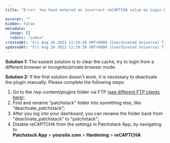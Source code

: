 ```yaml
---
title: "Error: You have entered an incorrect reCAPTCHA value on Login Page"

excerpt: ""
hidden: false
metadata: 
  image: []
  robots: "index"
createdAt: "Fri Aug 26 2022 11:29:39 GMT+0000 (Coordinated Universal Time)"
updatedAt: "Fri Aug 26 2022 11:29:39 GMT+0000 (Coordinated Universal Time)"
---
```

<b>Solution 1:</b> The easiest solution is to clear the cache, try to login from a different browser or incognito/private browser mode.

<b>Solution 2:</b> If the first solution doesn't work, it is necessary to deactivate the plugin manually. Please complete the following steps:

<ol><li>
Go to the /wp-content/plugins folder via FTP (<a href="https://developer.wordpress.org/advanced-administration/upgrade/ftp/" target="_blank">see different FTP clients here</a>);
</li><li>
Find and rename “patchstack” folder into something else, like “deactivate_patchstack”;
</li><li>
After you log into your dashboard, you can rename the folder back from "deactivate_patchstack" to "patchstack";</li><li>
Disable reCAPTCHA from the settings in Patchstack App, by navigating to <br> <b>Patchstack App</b> > <b>yoursite.com</b> > <b>Hardening</b> > <b>reCAPTCHA</b></li></ol>
